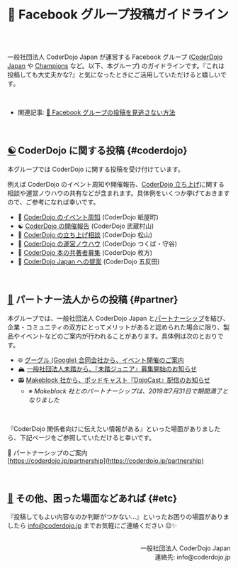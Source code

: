 # 👥 Facebook グループ投稿ガイドライン

<br><br>

一般社団法人 CoderDojo Japan が運営する Facebook グループ ([CoderDojo Japan](https://www.facebook.com/groups/coderdojo.jp) や [Champions](https://www.facebook.com/groups/coderdojo.jp.champions) など。以下、本グループ) のガイドラインです。『これは投稿しても大丈夫かな?』と気になったときにご活用していただけると嬉しいです。

<br>

- 関連記事: [👥 Facebook グループの投稿を見逃さない方法](/docs/facebook-group-notifications)

<br>

## [☯️](#coderdojo) CoderDojo に関する投稿 {#coderdojo}

本グループでは CoderDojo に関する投稿を受け付けています。

例えば CoderDojo のイベント周知や開催報告、[CoderDojo 立ち上げ](https://coderdojo.jp/kata#startup)に関する相談や運営ノウハウの共有などが含まれます。具体例をいくつか挙げておきますので、ご参考になれば幸いです。

- 📣 [CoderDojo のイベント周知](https://www.facebook.com/groups/coderdojo.jp/permalink/2913251642121549/) (CoderDojo 紙屋町)
- ☯️  [CoderDojo の開催報告](https://www.facebook.com/groups/coderdojo.jp/permalink/2902555166524530/) (CoderDojo 武蔵村山)
- 🔰 [CoderDojo の立ち上げ相談](https://www.facebook.com/groups/coderdojo.jp/permalink/2851019915011389/) (CoderDojo 松山)
- 👥️ [CoderDojo の運営ノウハウ](https://www.facebook.com/groups/coderdojo.jp/permalink/2909040622542651/) (CoderDojo つくば・守谷)
- 📝 [CoderDojo 本の共著者募集](https://www.facebook.com/groups/coderdojo.jp/permalink/2634925319954184/) (CoderDojo 枚方)
- 📮 [CoderDojo Japan への提案](https://www.facebook.com/groups/coderdojo.jp/permalink/2862319093881471/) (CoderDojo 五反田)

<br>

## [🤝](#partner) パートナー法人からの投稿 {#partner}

本グループでは、一般社団法人 CoderDojo Japan と[パートナーシップ](https://coderdojo.jp/partnership)を結び、企業・コミュニティの双方にとってメリットがあると認められた場合に限り、製品やイベントなどのご案内が行われることがあります。具体例は次のとおりです。

- 🌐 [グーグル (Google) 合同会社から、イベント開催のご案内](https://www.facebook.com/groups/coderdojo.jp/permalink/2848628431917204/)
- 🏔 [一般社団法人未踏から、『未踏ジュニア』募集開始のお知らせ](https://www.facebook.com/groups/coderdojo.jp/permalink/1280914402021956/)
- 📻 [Makeblock 社から、ポッドキャスト『DojoCast』配信のお知らせ](https://www.facebook.com/groups/coderdojo.jp/permalink/2334904529956266/)
  - _※ Makeblock 社とのパートナーシップは、2019年7月31日で期間満了となりました_

<br>

『CoderDojo 関係者向けに伝えたい情報がある』といった場面がありましたら、下記ページをご参照していただけると幸いです。

🤝 パートナーシップのご案内   
[https://coderdojo.jp/partnership](https://coderdojo.jp/partnership)

<br>

## [🤔](#etc) その他、困った場面などあれば {#etc}

『投稿してもよい内容なのか判断がつかない...』といったお困りの場面がありましたら info@coderdojo.jp までお気軽にご連絡ください 😌✨

<br>

<div align="right">
一般社団法人 CoderDojo Japan<br>
連絡先: info@coderdojo.jp
</div>
